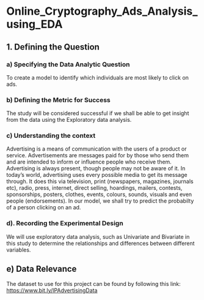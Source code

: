 # Online_Cryptography_Ads_Analysis_using_EDA

## 1. Defining the Question
### a) Specifying the Data Analytic Question
To create a model to identify which individuals are most likely to click on ads.
### b) Defining the Metric for Success
The study will be considered successful if we shall be able to get insight from the data using the Exploratory
data analysis.
### c) Understanding the context
Advertising is a means of communication with the users of a product or service. Advertisements are messages
paid for by those who send them and are intended to inform or influence people who receive them. Advertising
is always present, though people may not be aware of it. In today’s world, advertising uses every possible
media to get its message through. It does this via television, print (newspapers, magazines, journals etc),
radio, press, internet, direct selling, hoardings, mailers, contests, sponsorships, posters, clothes, events,
colours, sounds, visuals and even people (endorsements). In our model, we shall try to predict the probabilty
of a person clicking on an ad.
### d). Recording the Experimental Design
We will use exploratory data analysis, such as Univariate and Bivariate in this study to determine the
relationships and differences between different variables.
## e) Data Relevance
The dataset to use for this project can be found by following this link: https://www.bit.ly/IPAdvertisingData
